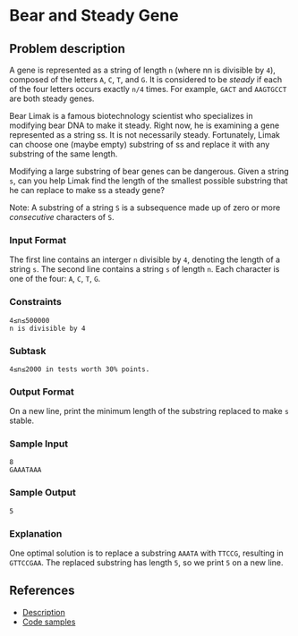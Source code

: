 # Bear and Steady Gene

## Problem description

A gene is represented as a string of length `n` (where nn is divisible by `4`),
composed of the letters `A`, `C`, `T`, and `G`. It is considered to be *steady* if each of the four
letters occurs exactly `n/4` times. For example, `GACT` and `AAGTGCCT` are both steady genes.

Bear Limak is a famous biotechnology scientist who specializes in modifying bear DNA to make it steady.
Right now, he is examining a gene represented as a string ss. It is not necessarily steady. Fortunately,
Limak can choose one (maybe empty) substring of ss and replace it with any substring of the same length.

Modifying a large substring of bear genes can be dangerous. Given a string `s`, can you help
Limak find the length of the smallest possible substring that he can replace to make ss a steady gene?

Note: A substring of a string `S` is a subsequence made up of zero or more *consecutive* characters of `S`.

### Input Format

The first line contains an interger `n` divisible by `4`, denoting the length of a string `s`.
The second line contains a string `s` of length `n`. Each character is one of the four: `A`, `C`, `T`, `G`.

### Constraints

```
4≤n≤500000
n is divisible by 4
```

### Subtask

```
4≤n≤2000 in tests worth 30% points.
```

### Output Format

On a new line, print the minimum length of the substring replaced to make `s` stable.

### Sample Input

```
8
GAAATAAA
```

### Sample Output

```
5
```

### Explanation

One optimal solution is to replace a substring `AAATA` with `TTCCG`, resulting in `GTTCCGAA`.
The replaced substring has length `5`, so we print `5` on a new line.

## References

* [Description](http://juliachencoding.blogspot.ru/2016/03/hackerrank-bear-steady-gene-ii.html)
* [Code samples](https://gist.github.com/jianminchen/b8263048c297473319c23836e9468c14)